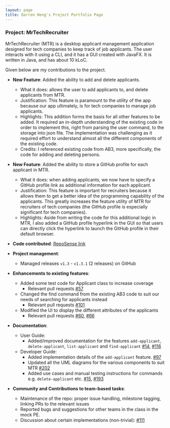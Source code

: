 ```yaml
---
layout: page
title: Darren Heng's Project Portfolio Page
---
```


### Project: MrTechRecruiter

MrTechRecruiter (MTR) is a desktop applicant management application designed for tech companies to keep track of job applicants. The user interacts with it using a CLI, and it has a GUI created with JavaFX. It is written in Java, and has about 10 kLoC.

Given below are my contributions to the project.

* **New Feature**: Added the ability to add and delete applicants.
  * What it does: allows the user to add applicants to, and delete applicants from MTR.
  * Justification: This feature is paramount to the utility of the app because our app ultimately, is for tech companies to manage job applicants.
  * Highlights: This addition forms the basis for all other features to be added. It required an in-depth understanding of the existing code in order to implement this, right from parsing the user command, to the storage into json file. The implementation was challenging as it required effort to understand almost all the different components of the existing code.
  * Credits: I referenced existing code from AB3, more specifically, the code for adding and deleting persons.

* **New Feature**: Added the ability to store a GitHub profile for each applicant in MTR.
  * What it does: when adding applicants, we now have to specify a GitHub profile link as additional information for each applicant.
  * Justification: This feature is important for recruiters because it allows them to get a better idea of the programming capability of the applicants. This greatly increases the feature utility of MTR for recruiters of tech companies (the GitHub profile is especially significant for tech companies).
  * Highlights: Aside from writing the code for this additional logic in MTR, I also added a GitHub profile hyperlink in the GUI so that users can directly click the hyperlink to launch the GitHub profile in their default browser.

* **Code contributed**: [RepoSense link](https://nus-cs2103-ay2122s1.github.io/tp-dashboard/?search=&sort=groupTitle&sortWithin=title&timeframe=commit&mergegroup=&groupSelect=groupByRepos&breakdown=true&checkedFileTypes=docs~functional-code~test-code~other&since=2021-09-17&tabOpen=true&tabType=authorship&tabAuthor=darren2pro&tabRepo=AY2122S1-CS2103-F10-1%2Ftp%5Bmaster%5D&authorshipIsMergeGroup=false&authorshipFileTypes=docs~functional-code~test-code&authorshipIsBinaryFileTypeChecked=false)

* **Project management**:
  * Managed releases `v1.3` - `v1.3.1` (2 releases) on GitHub

* **Enhancements to existing features**:
  * Added some test code for Applicant class to increase coverage
    * Relevant pull requests [\#57](https://github.com/AY2122S1-CS2103-F10-1/tp/pull/57)
  * Changed the find command from the existing AB3 code to suit our needs of searching for applicants instead
    * Relevant pull requests [\#101](https://github.com/AY2122S1-CS2103-F10-1/tp/pull/101)
  * Modified the UI to display the different attributes of the applicants
    * Relevant pull requests [\#60](https://github.com/AY2122S1-CS2103-F10-1/tp/pull/60), [#66](https://github.com/AY2122S1-CS2103-F10-1/tp/pull/66)

* **Documentation**:
  * User Guide:
    * Added/improved documentation for the features `add-applicant`, `delete-applicant`, `list-applicant` and `find-applicant` [\#14](https://github.com/AY2122S1-CS2103-F10-1/tp/pull/14), [\#116](https://github.com/AY2122S1-CS2103-F10-1/tp/pull/116/files)
  * Developer Guide:
    * Added implementation details of the `add-applicant` feature. [\#97](https://github.com/AY2122S1-CS2103-F10-1/tp/pull/97)
    * Updated all the UML diagrams for the various components to suit MTR [\#202](https://github.com/AY2122S1-CS2103-F10-1/tp/pull/202)
    * Added use cases and manual testing instructions for commands e.g. `delete-applicant` etc. [\#15](https://github.com/AY2122S1-CS2103-F10-1/tp/pull/15/files), [\#193](https://github.com/AY2122S1-CS2103-F10-1/tp/pull/193)

* **Community and Contributions to team-based tasks**:
  * Maintenance of the repo: proper issue handling, milestone tagging, linking PRs to the relevant issues
  * Reported bugs and suggestions for other teams in the class in the mock PE.
  * Discussion about certain implementations (non-trivial): [\#111](https://github.com/AY2122S1-CS2103-F10-1/tp/pull/111)
  
